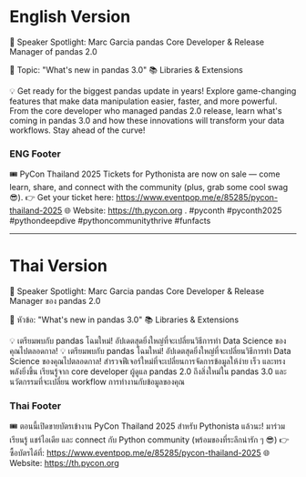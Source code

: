 # English Version

🎤 Speaker Spotlight: Marc Garcia
pandas Core Developer & Release Manager of pandas 2.0

📌 Topic: "What's new in pandas 3.0"
📚 Libraries & Extensions

💡 Get ready for the biggest pandas update in years! Explore game-changing features that make data manipulation easier, faster, and more powerful. From the core developer who managed pandas 2.0 release, learn what's coming in pandas 3.0 and how these innovations will transform your data workflows. Stay ahead of the curve!


### ENG Footer

🎟️ PyCon Thailand 2025 Tickets for Pythonista are now on sale — come learn, share, and connect with the community (plus, grab some cool swag 😎).
👉 Get your ticket here: https://www.eventpop.me/e/85285/pycon-thailand-2025
🌐 Website: https://th.pycon.org 
.
#pyconth #pyconth2025 #pythondeepdive #pythoncommunitythrive #funfacts

---

# Thai Version

🎤 Speaker Spotlight: Marc Garcia
pandas Core Developer & Release Manager ของ pandas 2.0

📌 หัวข้อ: "What's new in pandas 3.0"
📚 Libraries & Extensions

💡 เตรียมพบกับ pandas โฉมใหม่! อัปเดตสุดยิ่งใหญ่ที่จะเปลี่ยนวิธีการทำ Data Science ของคุณไปตลอดกาล! 💡 เตรียมพบกับ pandas โฉมใหม่! อัปเดตสุดยิ่งใหญ่ที่จะเปลี่ยนวิธีการทำ Data Science ของคุณไปตลอดกาล! สำรวจฟีเจอร์ใหม่ที่จะเปลี่ยนการจัดการข้อมูลให้ง่าย เร็ว และทรงพลังยิ่งขึ้น เรียนรู้จาก core developer ผู้ดูแล pandas 2.0 ถึงสิ่งใหม่ใน pandas 3.0 และนวัตกรรมที่จะเปลี่ยน workflow การทำงานกับข้อมูลของคุณ


### Thai Footer
🎟️ ตอนนี้เปิดขายบัตรเข้างาน PyCon Thailand 2025 สำหรับ Pythonista แล้วนะ!
มาร่วมเรียนรู้ แชร์ไอเดีย และ connect กับ Python community (พร้อมของที่ระลึกน่ารัก ๆ 😎)
👉 ซื้อบัตรได้ที่: https://www.eventpop.me/e/85285/pycon-thailand-2025
🌐 Website: https://th.pycon.org